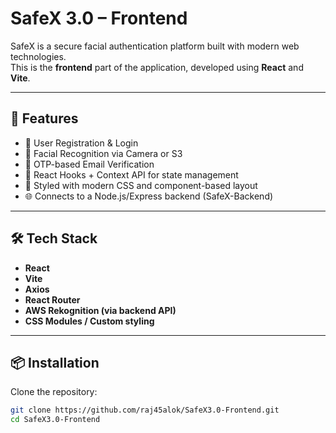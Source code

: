 # SafeX 3.0 – Frontend

SafeX is a secure facial authentication platform built with modern web technologies.  
This is the **frontend** part of the application, developed using **React** and **Vite**.

---

## 🚀 Features

- 🔐 User Registration & Login
- 📸 Facial Recognition via Camera or S3
- 📧 OTP-based Email Verification
- 🧠 React Hooks + Context API for state management
- 💅 Styled with modern CSS and component-based layout
- 🌐 Connects to a Node.js/Express backend (SafeX-Backend)

---

## 🛠️ Tech Stack

- **React**
- **Vite**
- **Axios**
- **React Router**
- **AWS Rekognition (via backend API)**
- **CSS Modules / Custom styling**

---

## 📦 Installation

Clone the repository:

```bash
git clone https://github.com/raj45alok/SafeX3.0-Frontend.git
cd SafeX3.0-Frontend
